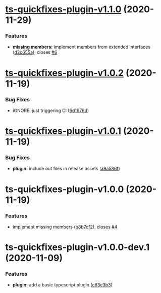 # [ts-quickfixes-plugin-v1.1.0](https://github.com/tamj0rd2/ts-quickfixes/compare/ts-quickfixes-plugin-v1.0.2...ts-quickfixes-plugin-v1.1.0) (2020-11-29)


### Features

* **missing members:** implement members from extended interfaces ([d3c655a](https://github.com/tamj0rd2/ts-quickfixes/commit/d3c655aa0d7abb0082d1e5ff90d780e9c8af9d16)), closes [#6](https://github.com/tamj0rd2/ts-quickfixes/issues/6)

# [ts-quickfixes-plugin-v1.0.2](https://github.com/tamj0rd2/ts-quickfixes/compare/ts-quickfixes-plugin-v1.0.1...ts-quickfixes-plugin-v1.0.2) (2020-11-19)


### Bug Fixes

* iGNORE: just triggering CI ([6d1676d](https://github.com/tamj0rd2/ts-quickfixes/commit/6d1676d08fdf030f9328f3b2110d462349cc9ed6))

# [ts-quickfixes-plugin-v1.0.1](https://github.com/tamj0rd2/ts-quickfixes/compare/ts-quickfixes-plugin-v1.0.0...ts-quickfixes-plugin-v1.0.1) (2020-11-19)


### Bug Fixes

* **plugin:** include out files in release assets ([a9a586f](https://github.com/tamj0rd2/ts-quickfixes/commit/a9a586f0ad45d84aba56ba1291848d330ce0753d))

# ts-quickfixes-plugin-v1.0.0 (2020-11-19)


### Features

* implement missing members ([b8b7cf2](https://github.com/tamj0rd2/ts-quickfixes/commit/b8b7cf2329a2be4c008d2c0ae50e66c6b4789ed1)), closes [#4](https://github.com/tamj0rd2/ts-quickfixes/issues/4)

# ts-quickfixes-plugin-v1.0.0-dev.1 (2020-11-09)


### Features

* **plugin:** add a basic typescript plugin ([c63c3b3](https://github.com/tamj0rd2/ts-quickfixes/commit/c63c3b3cb673d67e1892743879716b0d9c20a942))
